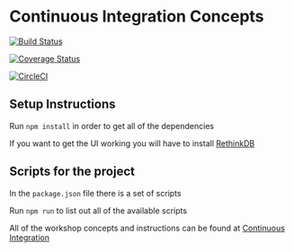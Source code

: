 # Continuous Integration Concepts

[![Build Status](https://travis-ci.org/jbelmont/continuous-integration-with-jenkins-travis-and-circleci.svg?branch=master)](https://travis-ci.org/jbelmont/continuous-integration-with-jenkins-travis-and-circleci)

[![Coverage Status](https://coveralls.io/repos/github/jbelmont/continuous-integration-with-jenkins-travis-and-circleci/badge.svg?branch=master)](https://coveralls.io/github/jbelmont/continuous-integration-with-jenkins-travis-and-circleci?branch=master)

[![CircleCI](https://circleci.com/gh/jbelmont/continuous-integration-with-jenkins-travis-and-circleci.svg?style=svg)](https://circleci.com/gh/jbelmont/continuous-integration-with-jenkins-travis-and-circleci)

## Setup Instructions

Run `npm install` in order to get all of the dependencies

If you want to get the UI working you will have to install [RethinkDB](https://rethinkdb.com/docs/install/)

## Scripts for the project

In the `package.json` file there is a set of scripts

Run `npm run` to list out all of the available scripts

All of the workshop concepts and instructions can be found at [Continuous Integration](https://jbelmont.github.io/continuous-integration-with-jenkins-travis-and-circleci/)
